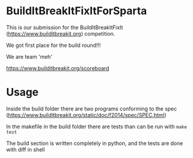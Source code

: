 BuildItBreakItFixItForSparta
============================

This is our submission for the BuildItBreakItFixIt (https://www.builditbreakit.org) competition.

We got first place for the build round!!!

We are team 'meh'

https://www.builditbreakit.org/scoreboard

Usage
============================

Inside the build folder there are two programs conforming to the spec (https://www.builditbreakit.org/static/doc/f2014/spec/SPEC.html)

In the makefile in the build folder there are tests than can be run with `make test`

The build section is written completely in python, and the tests are done with diff in shell

